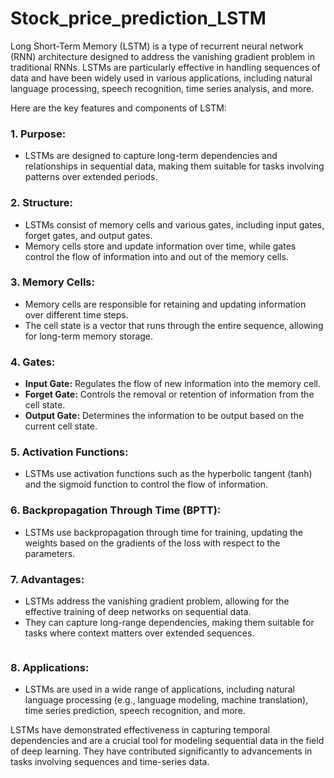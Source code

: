 # Stock_price_prediction_LSTM

Long Short-Term Memory (LSTM) is a type of recurrent neural network (RNN) architecture designed to address the vanishing gradient problem in traditional RNNs. LSTMs are particularly effective in handling sequences of data and have been widely used in various applications, including natural language processing, speech recognition, time series analysis, and more.

Here are the key features and components of LSTM:

### 1. Purpose:
   - LSTMs are designed to capture long-term dependencies and relationships in sequential data, making them suitable for tasks involving patterns over extended periods.

### 2. Structure:
   - LSTMs consist of memory cells and various gates, including input gates, forget gates, and output gates.
   - Memory cells store and update information over time, while gates control the flow of information into and out of the memory cells.

### 3. Memory Cells:
   - Memory cells are responsible for retaining and updating information over different time steps.
   - The cell state is a vector that runs through the entire sequence, allowing for long-term memory storage.

### 4. Gates:
   - **Input Gate:** Regulates the flow of new information into the memory cell.
   - **Forget Gate:** Controls the removal or retention of information from the cell state.
   - **Output Gate:** Determines the information to be output based on the current cell state.

### 5. Activation Functions:
   - LSTMs use activation functions such as the hyperbolic tangent (tanh) and the sigmoid function to control the flow of information.

### 6. Backpropagation Through Time (BPTT):
   - LSTMs use backpropagation through time for training, updating the weights based on the gradients of the loss with respect to the parameters.

### 7. Advantages:
   - LSTMs address the vanishing gradient problem, allowing for the effective training of deep networks on sequential data.
   - They can capture long-range dependencies, making them suitable for tasks where context matters over extended sequences.
     ```

### 8. Applications:
   - LSTMs are used in a wide range of applications, including natural language processing (e.g., language modeling, machine translation), time series prediction, speech recognition, and more.

LSTMs have demonstrated effectiveness in capturing temporal dependencies and are a crucial tool for modeling sequential data in the field of deep learning. They have contributed significantly to advancements in tasks involving sequences and time-series data.
